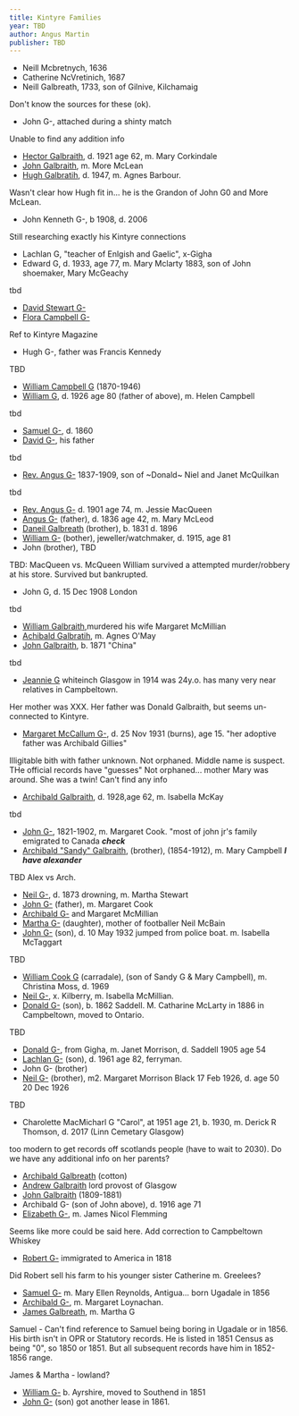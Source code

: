```yaml
---
title: Kintyre Families
year: TBD
author: Angus Martin
publisher: TBD
---
```


* Neill Mcbretnych, 1636
* Catherine NcVretinich, 1687
* Neill Galbreath, 1733, son of Gilnive, Kilchamaig

Don't know the sources for these (ok).

* John G-, attached during a shinty match

Unable to find any addition info

* [Hector Galbraith](/people/galbraith-hector-1859-mccorkindale.md), d. 1921 age 62, m. Mary Corkindale
* [John Galbraith](/people/galbreath-john-1760.md), m. More McLean
* [Hugh Galbratih](/people/galbraith-hugh-1892-barbour.md), d. 1947, m. Agnes Barbour.

Wasn't clear how Hugh fit in...  he is the Grandon of John G0 and More McLean.

* John Kenneth G-, b 1908, d. 2006

Still researching exactly his Kintyre connections

* Lachlan G,   "teacher of Enlgish and Gaelic", x-Gigha
* Edward G, d. 1933, age 77, m. Mary Mclarty 1883, son of John shoemaker, Mary McGeachy

tbd

* [David Stewart G-](/people/galbraith-david-stewart-1782.md)
* [Flora Campbell G-](/people/galbraith-flora-1821.md) 

Ref to Kintyre Magazine

* Hugh G-, father was Francis Kennedy

TBD

* [William Campbell G]() (1870-1946)
* [William G](/people/galbraith-william-1846-campbell.md), d. 1926 age 80 (father of above), m. Helen Campbell

tbd

* [Samuel G-](/people/galbraith-samuel-1827.md), d. 1860
* [David G-](/people/galbreath-david-1797.md), his father

tbd

* [Rev. Angus G-](/people/galbraith-angus-1837-sutherland.md) 1837-1909, son of ~Donald~ Niel and Janet McQuilkan

tbd

* [Rev. Angus G-](/people/galbraith-angus-1827-smith.md) d. 1901 age 74, m. Jessie MacQueen
* [Angus G-](/people/galbraith-angus-1784-mcleod.md) (father), d. 1836 age 42, m. Mary McLeod
* [Daneil Galbreath](/people/galbraith-daniel-1831-mcqueen.md) (brother), b. 1831 d. 1896 
* [William G-](/people/galbraith-william-1833.md) (bother), jeweller/watchmaker, d. 1915, age 81
* John (brother), TBD

TBD: MacQueen vs. McQueen
William survived a attempted murder/robbery at his store.  Survived but bankrupted.


* John G, d. 15 Dec 1908 London

tbd

* [William Galbraith](/people/galbraith-william-1870-mcmillan.md),murdered his wife Margaret McMillian
* [Achibald Galbratih](/people/galbreath-archibald-1842.md), m. Agnes O'May
* [John Galbraith](/people//galbraith-john-china-1871.md), b. 1871 "China"

tbd

* [Jeannie G](/people/galbraith-jane-1890.md) whiteinch Glasgow in 1914 was 24y.o.   has many very near relatives in Campbeltown.

Her mother was XXX.
Her father was Donald Galbraith, but seems un-connected to Kintyre.

* [Margaret McCallum G-](/people/galbraith-margaret-1916.md), d. 25 Nov 1931 (burns), age 15.  "her adoptive father was Archibald Gillies"

Illigitable bith with father unknown.  Not orphaned.
Middle name is suspect.  THe official records have "guesses"
Not orphaned... mother Mary was around.
She was a twin!  Can't find any info

* [Archibald Galbraith](/people/galbraith-archibald-1865-mckay.md), d. 1928,age 62, m. Isabella McKay

tbd

* [John G-](/people/galbreath-john-1821.md), 1821-1902, m. Margaret Cook.  "most of john jr's family emigrated to Canada  ***check***
* [Archibald "Sandy" Galbraith](/people/galbraith-alexander-1854.md), (brother), (1854-1912), m. Mary Campbell ***I have alexander***

TBD Alex vs Arch.

* [Neil G-](/people/galbraith-neil-1841.md), d. 1873 drowning, m. Martha Stewart
* [John G-](/people/galbreath-john-1821.md) (father), m. Margaret Cook
* [Archibald G-](/people/galbreath-archibald-1798.md) and Margaret McMillian
* [Martha G-](/people/galbraith-martha-1867-mcbain.md) (daughter), mother of footballer Neil McBain
* [John G-](/people/galbraith-john-1864-mctaggart.md) (son), d. 10 May 1932 jumped from police boat.  m. Isabella McTaggart

TBD

* [William Cook G](/people/galbraith-william-cook-1888-moss.md) (carradale), (son of Sandy G & Mary Campbell), m. Christina Moss, d. 1969 
* [Neil G-](/people/galbraith-neil-1828-mcmillan.md), x. Kilberry, m. Isabella McMillian.
* [Donald G-](/people/galbraith-donald-1862-mclarty.md) (son), b. 1862 Saddell.  M. Catharine McLarty in 1886 in Campbeltown, moved to Ontario.

TBD


* [Donald G-](/people//galbraith-donald-1848-morrison.md), from Gigha, m. Janet Morrison, d. Saddell 1905 age 54
* [Lachlan G-](/people/galbraith-lachlan-1878.md) (son), d. 1961 age 82, ferryman.
* John G- (brother)
* [Neil G-](/people/galbraith-neil-1875-mccallum-black.md) (brother), m2. Margaret Morrison Black 17 Feb 1926, d. age 50 20 Dec 1926

TBD

* Charolette MacMicharl G  "Carol", at 1951 age 21, b. 1930, m. Derick R Thomson, d. 2017 (Linn Cemetary Glasgow)

too modern to get records off scotlands people (have to wait to 2030).  Do we have any additional info on her parents?

* [Archibald Galbreath](/people/galbraith-archibald-1807.md) (cotton)
* [Andrew Galbraith](/people/galbraith-andrew-1799.md) lord provost of Glasgow
* [John Galbraith](/people/galbraith-john-1809.md) (1809-1881)
* Archibald G- (son of John above), d. 1916 age 71
* [Elizabeth G-](/people/galbraith-elizabeth-1841.md), m. James Nicol Flemming

Seems like more could be said here.
Add correction to Campbeltown Whiskey

* [Robert G-](/people/galbreath-robert-1778.md) immigrated to America in 1818

Did Robert sell his farm to his younger sister Catherine m. Greelees?

* [Samuel G-](/people/galbraith-samuel-1850-reynolds.md) m. Mary Ellen Reynolds, Antigua... born Ugadale in 1856
* [Archibald G-](/people/galbreath-archibald-1803.md), m. Margaret Loynachan.
* [James Galbreath](/people/galbreath-james-abt-1775.md), m. Martha G

Samuel - Can't find reference to Samuel being boring in Ugadale or in 1856.  His birth isn't in OPR or Statutory records.
He is listed in 1851 Census as being "0", so 1850 or 1851.   But all subsequent records have him in 1852-1856 range.

James & Martha - lowland?

* [William G-](/people/galbraith-william-1791-grieve.md) b. Ayrshire, moved to Southend in 1851
* [John G-](/people/galbraith-john-1824-paterson.md) (son) got another lease in 1861.

